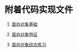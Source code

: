 # 附着代码实现文件

1. [面向对象基础](https://github.com/marxlee/Development-doc/tree/master/python/idea_files/A1_oop_basic)

2. [面向对象特征](https://github.com/marxlee/Development-doc/tree/master/python/idea_files/A2_oop_feature)

3. [面向对象综合练习](https://github.com/marxlee/Development-doc/tree/master/python/idea_files/A3_oop_unit_ex)
